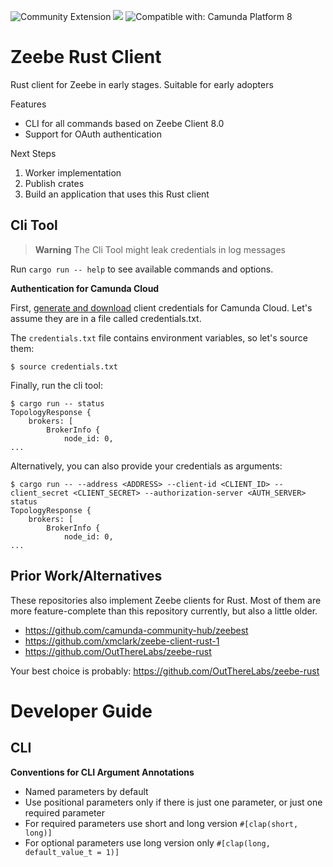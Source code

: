 
![Community Extension](https://img.shields.io/badge/Community%20Extension-An%20open%20source%20community%20maintained%20project-FF4700)
[![](https://img.shields.io/badge/Lifecycle-Proof%20of%20Concept-blueviolet)](https://github.com/Camunda-Community-Hub/community/blob/main/extension-lifecycle.md#proof-of-concept-)
![Compatible with: Camunda Platform 8](https://img.shields.io/badge/Compatible%20with-Camunda%20Platform%208-0072Ce)


# Zeebe Rust Client
Rust client for Zeebe in early stages. Suitable for early adopters

Features
* CLI for all commands based on Zeebe Client 8.0
* Support for OAuth authentication

Next Steps
1. Worker implementation
2. Publish crates
3. Build an application that uses this Rust client

## Cli Tool

> **Warning**
> The Cli Tool might leak credentials in log messages

Run `cargo run -- help` to see available commands and options.

**Authentication for Camunda Cloud**

First, [generate and download](https://docs.camunda.io/docs/next/components/console/manage-clusters/manage-api-clients/) client credentials for Camunda Cloud. Let's assume they are in a file called credentials.txt.

The `credentials.txt` file contains environment variables, so let's source them:
```shell
$ source credentials.txt
```

Finally, run the cli tool: 

```shell
$ cargo run -- status
TopologyResponse {
    brokers: [
        BrokerInfo {
            node_id: 0,
...
```

Alternatively, you can also provide your credentials as arguments:

```shell
$ cargo run -- --address <ADDRESS> --client-id <CLIENT_ID> --client_secret <CLIENT_SECRET> --authorization-server <AUTH_SERVER> status 
TopologyResponse {
    brokers: [
        BrokerInfo {
            node_id: 0,
...
```

## Prior Work/Alternatives

These repositories also implement Zeebe clients for Rust. Most of them are more feature-complete than this repository currently, but also a little older.
* https://github.com/camunda-community-hub/zeebest
* https://github.com/xmclark/zeebe-client-rust-1
* https://github.com/OutThereLabs/zeebe-rust

Your best choice is probably: https://github.com/OutThereLabs/zeebe-rust


# Developer Guide

## CLI

**Conventions for CLI Argument Annotations**
* Named parameters by default
* Use positional parameters only if there is just one parameter, or just one required parameter
* For required parameters use short and long version `#[clap(short, long)]`
* For optional parameters use long version only `#[clap(long, default_value_t = 1)]`
